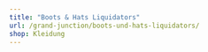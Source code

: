 ```yaml
---
title: "Boots & Hats Liquidators"
url: /grand-junction/boots-und-hats-liquidators/
shop: Kleidung
---
```


